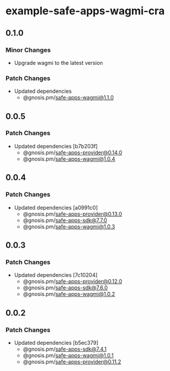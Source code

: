 # example-safe-apps-wagmi-cra

## 0.1.0

### Minor Changes

- Upgrade wagmi to the latest version

### Patch Changes

- Updated dependencies
  - @gnosis.pm/safe-apps-wagmi@1.1.0

## 0.0.5

### Patch Changes

- Updated dependencies [b7b203f]
  - @gnosis.pm/safe-apps-provider@0.14.0
  - @gnosis.pm/safe-apps-wagmi@1.0.4

## 0.0.4

### Patch Changes

- Updated dependencies [a0991c0]
  - @gnosis.pm/safe-apps-provider@0.13.0
  - @gnosis.pm/safe-apps-sdk@7.7.0
  - @gnosis.pm/safe-apps-wagmi@1.0.3

## 0.0.3

### Patch Changes

- Updated dependencies [7c10204]
  - @gnosis.pm/safe-apps-provider@0.12.0
  - @gnosis.pm/safe-apps-sdk@7.6.0
  - @gnosis.pm/safe-apps-wagmi@1.0.2

## 0.0.2

### Patch Changes

- Updated dependencies [b5ec379]
  - @gnosis.pm/safe-apps-sdk@7.4.1
  - @gnosis.pm/safe-apps-wagmi@1.0.1
  - @gnosis.pm/safe-apps-provider@0.11.2
